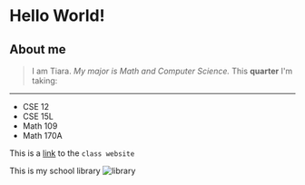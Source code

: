 # Hello World!
## About me
> I am Tiara.
*My major is Math and Computer Science.*
This **quarter** I'm taking:
---
* CSE 12
* CSE 15L
* Math 109
* Math 170A

This is a [link](https://ucsd-cse15l-w22.github.io/week/week2/) to the `class website`

This is my school library ![library](https://ucsdnews.ucsd.edu/news_uploads/Resized_Geisel_Library_08.31.jpg)
